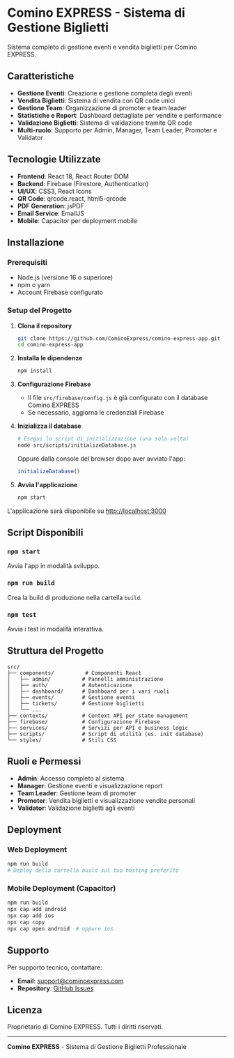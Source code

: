 # Comino EXPRESS - Sistema di Gestione Biglietti

Sistema completo di gestione eventi e vendita biglietti per Comino EXPRESS.

## Caratteristiche

- **Gestione Eventi**: Creazione e gestione completa degli eventi
- **Vendita Biglietti**: Sistema di vendita con QR code unici
- **Gestione Team**: Organizzazione di promoter e team leader
- **Statistiche e Report**: Dashboard dettagliate per vendite e performance
- **Validazione Biglietti**: Sistema di validazione tramite QR code
- **Multi-ruolo**: Supporto per Admin, Manager, Team Leader, Promoter e Validator

## Tecnologie Utilizzate

- **Frontend**: React 18, React Router DOM
- **Backend**: Firebase (Firestore, Authentication)
- **UI/UX**: CSS3, React Icons
- **QR Code**: qrcode.react, html5-qrcode
- **PDF Generation**: jsPDF
- **Email Service**: EmailJS
- **Mobile**: Capacitor per deployment mobile

## Installazione

### Prerequisiti

- Node.js (versione 16 o superiore)
- npm o yarn
- Account Firebase configurato

### Setup del Progetto

1. **Clona il repository**
   ```bash
   git clone https://github.com/CominoExpress/comino-express-app.git
   cd comino-express-app
   ```

2. **Installa le dipendenze**
   ```bash
   npm install
   ```

3. **Configurazione Firebase**
   - Il file `src/firebase/config.js` è già configurato con il database Comino EXPRESS
   - Se necessario, aggiorna le credenziali Firebase

4. **Inizializza il database**
   ```bash
   # Esegui lo script di inizializzazione (una sola volta)
   node src/scripts/initializeDatabase.js
   ```
   
   Oppure dalla console del browser dopo aver avviato l'app:
   ```javascript
   initializeDatabase()
   ```

5. **Avvia l'applicazione**
   ```bash
   npm start
   ```

L'applicazione sarà disponibile su [http://localhost:3000](http://localhost:3000)

## Script Disponibili

### `npm start`
Avvia l'app in modalità sviluppo.

### `npm run build`
Crea la build di produzione nella cartella `build`.

### `npm test`
Avvia i test in modalità interattiva.

## Struttura del Progetto

```
src/
├── components/          # Componenti React
│   ├── admin/          # Pannelli amministrazione
│   ├── auth/           # Autenticazione
│   ├── dashboard/      # Dashboard per i vari ruoli
│   ├── events/         # Gestione eventi
│   ├── tickets/        # Gestione biglietti
│   └── ...
├── contexts/           # Context API per state management
├── firebase/           # Configurazione Firebase
├── services/           # Servizi per API e business logic
├── scripts/            # Script di utilità (es. init database)
└── styles/             # Stili CSS
```

## Ruoli e Permessi

- **Admin**: Accesso completo al sistema
- **Manager**: Gestione eventi e visualizzazione report
- **Team Leader**: Gestione team di promoter
- **Promoter**: Vendita biglietti e visualizzazione vendite personali
- **Validator**: Validazione biglietti agli eventi

## Deployment

### Web Deployment
```bash
npm run build
# Deploy della cartella build sul tuo hosting preferito
```

### Mobile Deployment (Capacitor)
```bash
npm run build
npx cap add android
npx cap add ios
npx cap copy
npx cap open android  # oppure ios
```

## Supporto

Per supporto tecnico, contattare:
- **Email**: support@cominoexpress.com
- **Repository**: [GitHub Issues](https://github.com/CominoExpress/comino-express-app/issues)

## Licenza

Proprietario di Comino EXPRESS. Tutti i diritti riservati.

---

**Comino EXPRESS** - Sistema di Gestione Biglietti Professionale

